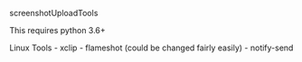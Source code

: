 screenshotUploadTools


This requires python 3.6+

Linux Tools
    - xclip
    - flameshot (could be changed fairly easily)
    - notify-send
